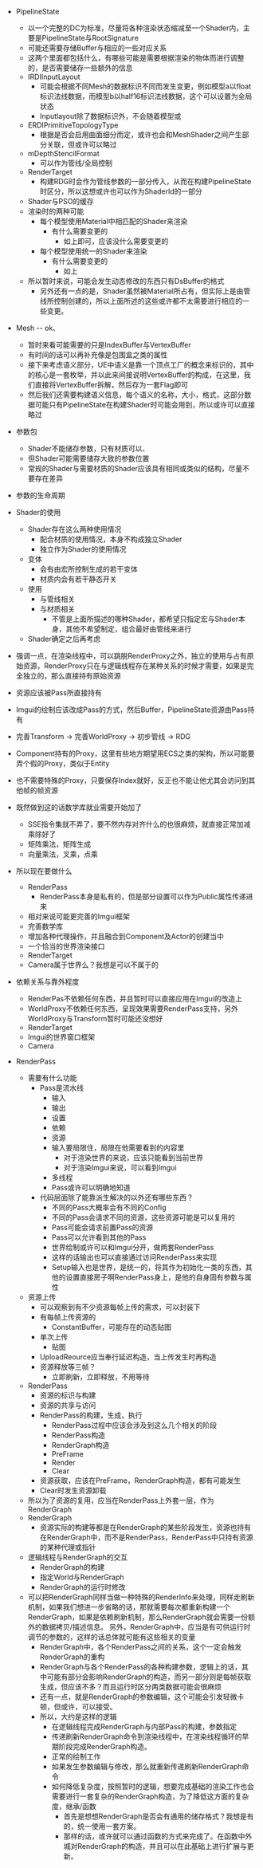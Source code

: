 * PipelineState
    * 以一个完整的DC为标准，尽量将各种渲染状态缩减至一个Shader内，主要是PipelineState与RootSignature
    * 可能还需要存储Buffer与相应的一些对应关系
    * 这两个里面都包括什么，有哪些可能是需要根据渲染的物体而进行调整的，是否需要储存一些额外的信息
    * IRDIInputLayout
        * 可能会根据不同Mesh的数据标识不同而发生变更，例如模型a以float标识法线数据，而模型b以half16标识法线数据，这个可以设置为全局状态
        * Inputlayout除了数据标识外，不会随着模型或
    * ERDIPrimitiveTopologyType
        * 根据是否会启用曲面细分而定，或许也会和MeshShader之间产生部分关联，但或许可以略过
    * mDepthStencilFormat
        * 可以作为管线/全局控制
    * RenderTarget
        * 构建RDG时会作为管线参数的一部分传入，从而在构建PipelineState时区分，所以这想或许也可以作为ShaderId的一部分
    * Shader与PSO的缓存
    * 渲染时的两种可能
        * 每个模型使用Material中相匹配的Shader来渲染
            * 有什么需要变更的
                * 如上即可，应该没什么需要变更的
        * 每个模型使用统一的Shader来渲染
            * 有什么需要变更的
                * 如上
    * 所以暂时来说，可能会发生动态修改的东西只有DsBuffer的格式
        * 另外还有一点的是，Shader虽然被Material所占有，但实际上是由管线所控制创建的，所以上面所述的这些或许都不太需要进行相应的一些变更。
* Mesh -- ok、
    * 暂时来看可能需要的只是IndexBuffer与VertexBuffer
    * 有时间的话可以再补充像是包围盒之类的属性
    * 接下来考虑语义部分，UE中语义是靠一个顶点工厂的概念来标识的，其中的核心是一套枚举，并以此来间接说明VertexBuffer的构成，在这里，我们直接将VertexBuffer拆解，然后存为一套Flag即可
    * 然后我们还需要构建语义信息，每个语义的名称，大小，格式，这部分数据可能只有PipelineState在构建Shader时可能会用到，所以或许可以直接略过
* 参数包
    * Shader不能储存参数，只有材质可以、
    * 但Shader可能需要储存大致的参数位置
    * 常规的Shader与需要材质的Shader应该具有相同或类似的结构，尽量不要存在差异
* 参数的生命周期

* Shader的使用
    * Shader存在这么两种使用情况
        * 配合材质的使用情况，本身不构成独立Shader
        * 独立作为Shader的使用情况
    * 变体
        * 会有由宏所控制生成的若干变体
        * 材质内会有若干静态开关
    * 使用
        * 与管线相关
        * 与材质相关
            * 不管是上面所描述的哪种Shader，都希望只指定宏与Shader本身，其他不希望制定，组合最好由管线来进行
    * Shader确定之后再考虑

* 强调一点，在渲染线程中，可以跳脱RenderProxy之外，独立的使用与占有原始资源，RenderProxy只在与逻辑线程存在某种关系的时候才需要，如果是完全独立的，那么直接持有原始资源
* 资源应该被Pass所直接持有
* Imgui的绘制应该改成Pass的方式，然后Buffer，PipelineState资源由Pass持有
* 完善Transform -> 完善WorldProxy -> 初步管线 -> RDG
* Component持有的Proxy，这里有些地方期望用ECS之类的架构，所以可能要弄个假的Proxy，类似于Entity
* 也不需要特殊的Proxy，只要保存Index就好，反正也不能让他尤其会访问到其他帧的帧资源

* 既然做到这的话数学库就业需要开始加了
    * SSE指令集就不弄了，要不然内存对齐什么的也很麻烦，就直接正常加减乘除好了
    * 矩阵乘法，矩阵生成
    * 向量乘法，叉乘，点乘

* 所以现在要做什么
    * RenderPass
        * RenderPass本身是私有的，但是部分设置可以作为Public属性传递进来
    * 相对来说可能更完善的Imgui框架
    * 完善数学库
    * 增加各种代理操作，并且融合到Component及Actor的创建当中
    * 一个恰当的世界渲染接口
    * RenderTarget
    * Camera属于世界么？我想是可以不属于的
* 依赖关系与靠外程度
    * RenderPas不依赖任何东西，并且暂时可以直接应用在Imgui的改造上
    * WorldProxy不依赖任何东西，呈现效果需要RenderPass支持，另外WorldProxy与Transform暂时可能还没想好
    * RenderTarget
    * Imgui的世界窗口框架
    * Camera
* RenderPass
    * 需要有什么功能
        * Pass是流水线
            * 输入
            * 输出
            * 设置
            * 依赖
            * 资源
            * 输入要局限住，局限在他需要看到的内容里
                * 对于渲染世界的来说，应该只能看到当前世界
                * 对于渲染Imgui来说，可以看到Imgui
            * 多线程
            * Pass或许可以明确地知道
        * 代码层面除了能靠派生解决的以外还有哪些东西？
            * 不同的Pass大概率会有不同的Config
            * 不同的Pass会请求不同的资源，这些资源可能是可以复用的
            * Pass可能会请求前置Pass的资源
            * Pass可以允许看到其他的Pass
            * 世界绘制或许可以和Imgui分开，做两套RenderPass
            * 这样的话输出也可以直接通过访问RenderPass来实现
            * Setup输入也是世界，是统一的，将其作为初始化一类的东西，其他的设置直接房子啊RenderPass身上，是他的自身固有参数与属性
    * 资源上传
        * 可以观察到有不少资源每帧上传的需求，可以封装下
        * 有每帧上传资源的
            * ConstantBuffer，可能存在的动态贴图
        * 单次上传
            * 贴图
        * UploadReource应当奉行延迟构造，当上传发生时再构造
        * 资源释放等三帧？
            * 立即刷新，立即释放，不用等待
    * RenderPass
        * 资源的标识与构建
        * 资源的共享与访问
        * RenderPass的构建，生成，执行
            * RenderPass过程中应该会涉及到这么几个相关的阶段
            * RenderPass构造
            * RenderGraph构造
            * PreFrame
            * Render
            * Clear
        * 资源获取，应该在PreFrame，RenderGraph构造，都有可能发生
        * Clear时发生资源卸载
    * 所以为了资源的复用，应当在RenderPass上外套一层，作为RenderGraph
    * RenderGraph
        * 资源实际的构建等都是在RenderGraph的某些阶段发生，资源也持有在RenderGraph中，而不是RenderPass，RenderPass中只持有资源的某种代理或指针
    * 逻辑线程与RenderGraph的交互
        * RenderGraph的构建
        * 指定World与RenderGraph
        * RenderGraph的运行时修改
    * 可以把RenderGraph同样当做一种特殊的RenderInfo来处理，同样走刷新机制，如果我们想进一步省略的话，那就需要每次都重新构建一个RenderGraph，如果是依赖刷新机制，那么RenderGraph就会需要一份额外的数据拷贝/描述信息。 另外，RenderGraph中，应当是有可供运行时调节的参数的，这样的话总体就可能有这些相关的变量
        * RenderGraph中，各个RenderPass之间的关系，这个一定会触发RenderGraph的重构
        * RenderGraph与各个RenderPass的各种构建参数，逻辑上的话，其中可能有部分会影响RenderGraph的构造，而另一部分则是每帧获取生成，但应该不多？而且运行时区分两类数据可能会很麻烦
        * 还有一点，就是RenderGraph的参数编辑，这个可能会引发轻微卡顿，但或许，可以接受。
        * 所以，大约是这样的逻辑
            * 在逻辑线程完成RenderGraph与内部Pass的构建，参数指定
            * 传递刷新RenderGraph命令到渲染线程中，在渲染线程循环的早期阶段完成RenderGraph构造。
            * 正常的绘制工作
            * 如果发生参数编辑与修改，那么就重新传递刷新RenderGraph命令
            * 如何降低复杂度，按照暂时的逻辑，想要完成基础的渲染工作也会需要进行一套复杂的RenderGraph构造，为了降低这方面的复杂度，继承/函数
                * 首先是想想RenderGraph是否会有通用的储存格式？我想是有的，统一使用一套方案。
                * 那样的话，或许就可以通过函数的方式来完成了。在函数中外城对RenderGraph的构造，并且可以在此基础上进行扩展与更新。
